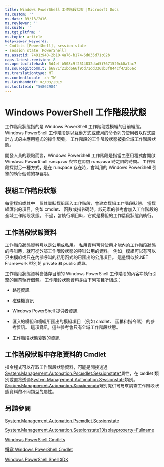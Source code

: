 ```yaml
---
title: Windows PowerShell 工作階段狀態 |Microsoft Docs
ms.custom: ''
ms.date: 09/13/2016
ms.reviewer: ''
ms.suite: ''
ms.tgt_pltfrm: ''
ms.topic: article
helpviewer_keywords:
- Cmdlets [PowerShell], session state
- session state [PowerShell]
ms.assetid: 74912940-2b10-4a76-b174-6d035d71c02b
caps.latest.revision: 8
ms.openlocfilehash: 5d4effb508c9f2544832dad557671520cb0a7ac7
ms.sourcegitcommit: b6871f21bd666f9cd71dd336bb3f844cf472b56c
ms.translationtype: MT
ms.contentlocale: zh-TW
ms.lasthandoff: 02/03/2019
ms.locfileid: "56862984"
---
```

# <a name="windows-powershell-session-state"></a>Windows PowerShell 工作階段狀態

工作階段狀態指的是 Windows PowerShell 工作階段或模組的目前組態。 Windows PowerShell 工作階段是以互動方式或使用的命令列的使用者以程式設計方式的主應用程式的操作環境。 工作階段的工作階段狀態被指全域工作階段狀態。

開發人員的觀點而言，Windows PowerShell 工作階段是指當主應用程式會開啟 Windows PowerShell runspace 與它在關閉 runspace 時之間的時間。 工作階段探討另一種方式，是在 runspace 存在時，會叫用的 Windows PowerShell 引擎的執行個體的存留期。

## <a name="module-session-state"></a>模組工作階段狀態

每當模組或其中一個其巢狀模組匯入工作階段，會建立模組工作階段狀態。 當模組匯出的項目，例如 cmdlet、 函數或指令碼時，該元素的參考會加入工作階段的全域工作階段狀態。 不過，當執行項目時，它就是模組的工作階段狀態內執行。

## <a name="session-state-data"></a>工作階段狀態資料

工作階段狀態資料可以是公用或私用。 私用資料可供使用才能內的工作階段狀態的呼叫時，就可從外部工作階段狀態的呼叫公用的資料。 例如，模組可以有可以只由模組或只在內部呼叫的私用函式的已匯出的公用項目。 這是類似於.NET Framework 型別的 private 和 public 成員。

工作階段狀態資料會儲存目前的 Windows PowerShell 工作階段的內容中執行引擎的目前執行個體。 工作階段狀態資料是由下列項目所組成：

- 路徑資訊

- 磁碟機資訊

- Windows PowerShell 提供者資訊

- 匯入的模組和模組所匯出的模組項目 （例如 cmdlet、 函數和指令碼） 的參考資訊。 這項資訊，這些參考會只有全域工作階段狀態。

- 工作階段狀態變數的資訊

## <a name="accessing-session-state-data-within-cmdlets"></a>工作階段狀態中存取資料的 Cmdlet

指令程式可以存取工作階段狀態資料，可能是間接透過[System.Management.Automation.Pscmdlet.Sessionstate*](/dotnet/api/System.Management.Automation.PSCmdlet.SessionState)屬性，在 cmdlet 類別或直接透過[System.Management.Automation.Sessionstate](/dotnet/api/System.Management.Automation.SessionState)類別。 [System.Management.Automation.Sessionstate](/dotnet/api/System.Management.Automation.SessionState)類別提供可用來調查工作階段狀態資料的不同類型的屬性。

## <a name="see-also"></a>另請參閱

[System.Management.Automation.Pscmdlet.Sessionstate](/dotnet/api/System.Management.Automation.PSCmdlet.SessionState)

[System.Management.Automation.Sessionstate?Displayproperty=Fullname](/dotnet/api/System.Management.Automation.SessionState)

[Windows PowerShell Cmdlets](./cmdlet-overview.md)

[撰寫 Windows PowerShell Cmdlet](./writing-a-windows-powershell-cmdlet.md)

[Windows PowerShell Shell SDK](../windows-powershell-reference.md)
